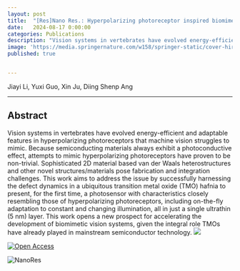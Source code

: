 ```yaml
---
layout: post
title:  "[Res]Nano Res.: Hyperpolarizing photoreceptor inspired biomimetic energy-saving sensor for dynamic machine vision"
date:   2024-08-17 0:00:00
categories: Publications
description: "Vision systems in vertebrates have evolved energy-efficient and adaptable features in hyperpolarizing photoreceptors that machine vision struggles to mimic. Because semiconducting materials always exhibit a photoconductive effect, attempts to mimic hyperpolarizing photoreceptors have proven to be non-trivial. Sophisticated 2D material based van der Waals heterostructures and other novel structures/materials pose fabrication and integration challenges. This work aims to address the issue by successfully harnessing the defect dynamics in a ubiquitous transition metal oxide (TMO) hafnia to present, for the first time, a photosensor with characteristics closely resembling those of hyperpolarizing photoreceptors, including on-the-fly adaptation to constant and changing illumination, all in just a single ultrathin (5 nm) layer. This work opens a new prospect for accelerating the development of biomimetic vision systems, given the integral role TMOs have already played in mainstream semiconductor technology."
image: 'https://media.springernature.com/w158/springer-static/cover-hires/journal/12274?as=jpg'
published: true


---
```


Jiayi Li, Yuxi Guo, Xin Ju, Diing Shenp Ang

<span class="__dimensions_badge_embed__" data-doi="10.26599/NR.2025.94907057" data-hide-zero-citations="true"></span><script async src="https://badge.dimensions.ai/badge.js" charset="utf-8"></script>

---

## Abstract

Vision systems in vertebrates have evolved energy-efficient and adaptable features in hyperpolarizing photoreceptors that machine vision struggles to mimic. Because semiconducting materials always exhibit a photoconductive effect, attempts to mimic hyperpolarizing photoreceptors have proven to be non-trivial. Sophisticated 2D material based van der Waals heterostructures and other novel structures/materials pose fabrication and integration challenges. This work aims to address the issue by successfully harnessing the defect dynamics in a ubiquitous transition metal oxide (TMO) hafnia to present, for the first time, a photosensor with characteristics closely resembling those of hyperpolarizing photoreceptors, including on-the-fly adaptation to constant and changing illumination, all in just a single ultrathin (5 nm) layer. This work opens a new prospect for accelerating the development of biomimetic vision systems, given the integral role TMOs have already played in mainstream semiconductor technology.
![](https://wqketang.oss-cn-beijing.aliyuncs.com/image/journal_prod/2024-09-27/2cb134db-ef16-4eaa-bf82-b62323c3a1a8.png?Expires=1727430539&OSSAccessKeyId=STS.NTu6goyyNK9a3NVu4bfxRKmbr&Signature=INybYHytApzkwPkIHc3kCpC0vBU%3D&security-token=CAISywJ1q6Ft5B2yfSjIr5fAfd3blKZv%2FPuKMWjnkTQ3avd%2BpKjJkDz2IHtKenhsBOsbtfk1mG5W5%2FgZlqJ9SptIAEfJa9d99MzJOrtgqNCT1fau5Jko1beHewHKeTOZsebWZ%2BLmNqC%2FHt6md1HDkAJq3LL%2Bbk%2FMdle5MJqP%2B%2FUFB5ZtKWveVzddA8pMLQZPsdITMWCrVcygKRn3mGHdfiEK00he8TouufTinpHMskGA1Aell7Mvyt6vcsT%2BXa5FJ4xiVtq55utye5fa3TRYgxowr%2Fwo0v0YpGya5YzHXwcPskvdKZbo78UqLQlla6w%2BGqFJqvPxr%2Fp8t%2Fx5fWJKAezhVgs8cVM8JOjIqKOscIsipsjtZDTxcD1LXoQ6vH1ZZ5%2FAzVZaVWUEMpNqcRxTMldXaQqhSZT8m3upKXzOJeX7ls9%2Fv%2FV7py7RypLUTzDnGoABJW33JksDmil0XFUTBvRYP%2Fq5rCIBtJ37Uf4J63LkYUNIllf%2BoKuPxQ%2FM%2BY6AcFT9veFIjimRivxa86N34JeTdI%2BtgpaTMttinUuz1HUlc1EbeCG8FuQFL6KV8tqhNh1jKGenHW9QUZHds5FmyAtUz6b3QuYm0W37qTGQctrjRVcgAA%3D%3D)

[![Open Access](https://encrypted-tbn0.gstatic.com/images?q=tbn:ANd9GcSijvab52o5JsWMbmGsFzOKKfoj1KtDKZZ_qQ&s)](https://www.sciopen.com/article/pdf/10.26599/NR.2025.94907057.pdf?ifPreview=0)

![NanoRes](https://pbs.twimg.com/profile_images/1050795517880365061/xEVOmcot_400x400.jpg)
